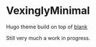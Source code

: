 # VexinglyMinimal 

Hugo theme build on top of [blank](https://github.com/vimux/blank)

Still very much a work in progress.
